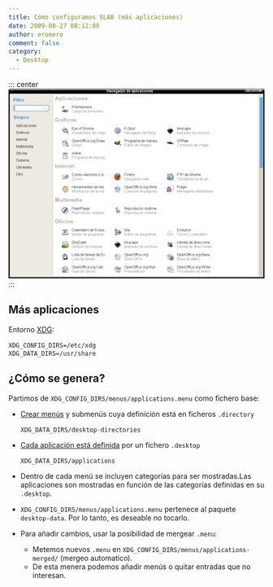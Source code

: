 ```yaml
---
title: Cómo configuramos SLAB (más aplicaciones)
date: 2009-08-27 08:12:00
author: eromero
comment: false
category:
  - Desktop
---
```


::: center
![Navegador de aplicaciones SLAB](/img/slab.png 'Navegador de aplicaciones SLAB')
:::

<!-- more -->

## Más aplicaciones

Entorno [XDG](http://standards.freedesktop.org/basedir-spec/latest/):

```
XDG_CONFIG_DIRS=/etc/xdg
XDG_DATA_DIRS=/usr/share
```

## ¿Cómo se genera?

Partimos de `XDG_CONFIG_DIRS/menus/applications.menu` como fichero base:

- [Crear menús](http://standards.freedesktop.org/menu-spec/latest/) y submenús cuya definición está en ficheros `.directory`

  ```
  XDG_DATA_DIRS/desktop-directories
  ```

- [Cada aplicación está definida](http://standards.freedesktop.org/desktop-entry-spec/latest/) por un fichero `.desktop`

  ```
  XDG_DATA_DIRS/applications
  ```

- Dentro de cada menú se incluyen categorías para ser mostradas.Las aplicaciones son mostradas en función de las categorías definidas en su `.desktop`.

- `XDG_CONFIG_DIRS/menus/applications.menu` pertenece al paquete `desktop-data`. Por lo tanto, es deseable no tocarlo.

- Para añadir cambios, usar la posibilidad de mergear `.menu`:
  - Metemos nuevos `.menu` en `XDG_CONFIG_DIRS/menus/applications-merged/` (mergeo automatico).
  - De esta menera podemos añadir menús o quitar entradas que no interesan.
